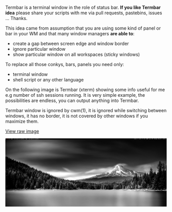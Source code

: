 Termbar is a terminal window in the role of status bar. **If you like Termbar idea** please share your scripts with me via pull
requests, pastebins, issues ...  Thanks.

This idea came from assumption that you are using some kind of panel or
bar in your WM and that many window managers **are able to**:

* create a gap between screen edge and window border
* ignore particular window
* show particular window on all workspaces (sticky windows)

To replace all those conkys, bars, panels you need only:

* terminal window
* shell script or any other language

On the following image is Termbar (xterm) showing some info useful for
me e.g number of ssh sessions running.  It is very simple example, the
possibilities are endless, you can output anything into Termbar.

Termbar window is ignored by cwm(1), it is ignored while switching
between windows, it has no border, it is not covered by other windows if
you maximize them.

[View raw image](https://raw.githubusercontent.com/vetelko/termbar/master/screenshot.png)

![Image of Termbar running in cwm](./screenshot.png "Termbar running in cwm")
